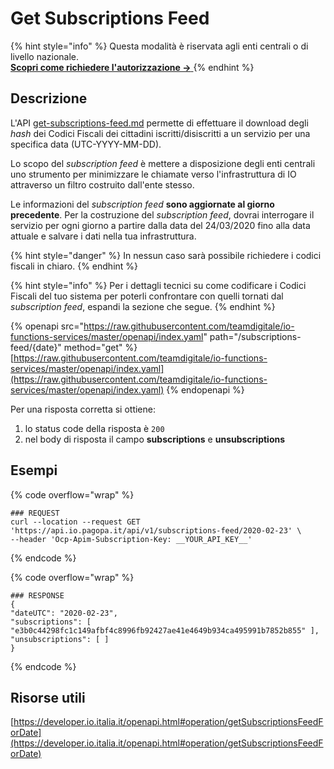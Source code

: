 # Get Subscriptions Feed

{% hint style="info" %}
Questa modalità è riservata agli enti centrali o di livello nazionale.\
[**Scopri come richiedere l'autorizzazione ->** ](../../abilitazioni/subscription-feed.md)
{% endhint %}

## Descrizione

L'API [get-subscriptions-feed.md](get-subscriptions-feed.md "mention") permette di effettuare il download degli _hash_ dei Codici Fiscali dei cittadini iscritti/disiscritti a un servizio per una specifica data (UTC-YYYY-MM-DD).&#x20;

Lo scopo del _subscription feed_ è mettere a disposizione degli enti centrali uno strumento per minimizzare le chiamate verso l'infrastruttura di IO attraverso un filtro costruito dall'ente stesso.&#x20;

Le informazioni del _subscription feed_ **sono aggiornate al giorno precedente**. Per la costruzione del _subscription feed_, dovrai interrogare il servizio per ogni giorno a partire dalla data del 24/03/2020 fino alla data attuale e salvare i dati nella tua infrastruttura.&#x20;

{% hint style="danger" %}
In nessun caso sarà possibile richiedere i codici fiscali in chiaro.&#x20;
{% endhint %}

{% hint style="info" %}
Per i dettagli tecnici su come codificare i Codici Fiscali del tuo sistema per poterli confrontare con quelli tornati dal _subscription feed_, espandi la sezione che segue.
{% endhint %}

{% openapi src="https://raw.githubusercontent.com/teamdigitale/io-functions-services/master/openapi/index.yaml" path="/subscriptions-feed/{date}" method="get" %}
[https://raw.githubusercontent.com/teamdigitale/io-functions-services/master/openapi/index.yaml](https://raw.githubusercontent.com/teamdigitale/io-functions-services/master/openapi/index.yaml)
{% endopenapi %}

Per una risposta corretta si ottiene:

1. lo status code della risposta è `200`
2. nel body di risposta il campo **subscriptions** e **unsubscriptions**

## Esempi

{% code overflow="wrap" %}
```shell
### REQUEST
curl --location --request GET 'https://api.io.pagopa.it/api/v1/subscriptions-feed/2020-02-23' \
--header 'Ocp-Apim-Subscription-Key: __YOUR_API_KEY__'
```
{% endcode %}

{% code overflow="wrap" %}
```shell
### RESPONSE
{
"dateUTC": "2020-02-23",
"subscriptions": [ "e3b0c44298fc1c149afbf4c8996fb92427ae41e4649b934ca495991b7852b855" ],
"unsubscriptions": [ ]
}
```
{% endcode %}

## Risorse utili

[https://developer.io.italia.it/openapi.html#operation/getSubscriptionsFeedForDate](https://developer.io.italia.it/openapi.html#operation/getSubscriptionsFeedForDate)
